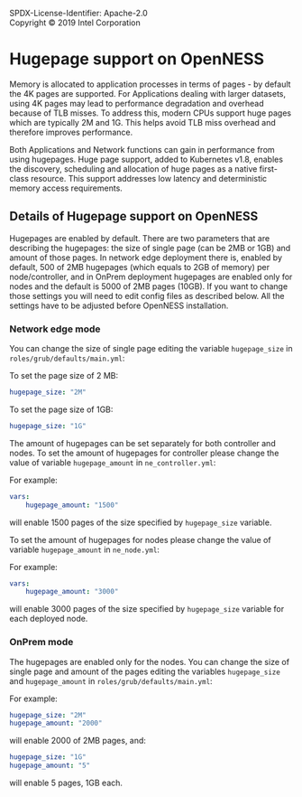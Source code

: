 SPDX-License-Identifier: Apache-2.0    
Copyright © 2019 Intel Corporation

# Hugepage support on OpenNESS 

Memory is allocated to application processes in terms of pages - by default the 4K pages are supported. For Applications dealing with larger datasets, using 4K pages may lead to performance degradation and overhead because of TLB misses. To address this, modern CPUs support huge pages which are typically 2M and 1G. This helps avoid TLB miss overhead and therefore improves performance. 

Both Applications and Network functions can gain in performance from using hugepages. Huge page support, added to Kubernetes v1.8, enables the discovery, scheduling and allocation of huge pages as a native first-class resource. This support addresses low latency and deterministic memory access requirements. 

## Details of Hugepage support on OpenNESS

Hugepages are enabled by default. There are two parameters that are describing the hugepages: the size of single page (can be 2MB or 1GB) and amount of those pages. In network edge deployment there is, enabled by default, 500 of 2MB hugepages (which equals to 2GB of memory) per node/controller, and in OnPrem deployment hugepages are enabled only for nodes and the default is 5000 of 2MB pages (10GB). If you want to change those settings you will need to edit config files as described below. All the settings have to be adjusted before OpenNESS installation. 

### Network edge mode

You can change the size of single page editing the variable `hugepage_size` in `roles/grub/defaults/main.yml`:

To set the page size of 2 MB:

```yaml
hugepage_size: "2M"
```

To set the page size of 1GB:

```yaml
hugepage_size: "1G"
```

The amount of hugepages can be set separately for both controller and nodes. To set the amount of hugepages for controller please change the value of variable `hugepage_amount` in `ne_controller.yml`:

For example:

```yaml
vars:
    hugepage_amount: "1500"
```

will enable 1500 pages of the size specified by `hugepage_size` variable.

To set the amount of hugepages for nodes please change the value of variable `hugepage_amount` in `ne_node.yml`:

For example:

```yaml
vars:
    hugepage_amount: "3000"
```

will enable 3000 pages of the size specified by `hugepage_size` variable for each deployed node.

### OnPrem mode

The hugepages are enabled only for the nodes. You can change the size of single page and amount of the pages editing the variables `hugepage_size` and `hugepage_amount` in `roles/grub/defaults/main.yml`:

For example:

```yaml
hugepage_size: "2M"
hugepage_amount: "2000"
```

will enable 2000 of 2MB pages, and:

```yaml
hugepage_size: "1G"
hugepage_amount: "5"
```

will enable 5 pages, 1GB each.
